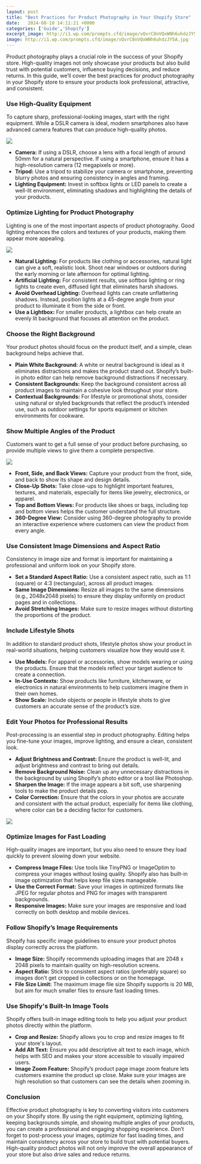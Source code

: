 ```yaml
---
layout: post
title: "Best Practices for Product Photography in Your Shopify Store"
date:   2024-08-10 14:11:21 +0000
categories: ['Guide','Shopify']
excerpt_image: http://i1.wp.com/prompts.cfd/image/vQvrC8nVQxWNh6uhdzJY5A.jpg
image: http://i1.wp.com/prompts.cfd/image/vQvrC8nVQxWNh6uhdzJY5A.jpg
---
```

Product photography plays a crucial role in the success of your Shopify store. High-quality images not only showcase your products but also build trust with potential customers, influence buying decisions, and reduce returns. In this guide, we’ll cover the best practices for product photography in your Shopify store to ensure your products look professional, attractive, and consistent.

### Use High-Quality Equipment

To capture sharp, professional-looking images, start with the right equipment. While a DSLR camera is ideal, modern smartphones also have advanced camera features that can produce high-quality photos.

![](https://i1.wp.com/prompts.cfd/image/xNoHdssgQK25gYU3a_7pUA.jpg)

- **Camera:** If using a DSLR, choose a lens with a focal length of around 50mm for a natural perspective. If using a smartphone, ensure it has a high-resolution camera (12 megapixels or more).
- **Tripod:** Use a tripod to stabilize your camera or smartphone, preventing blurry photos and ensuring consistency in angles and framing.
- **Lighting Equipment:** Invest in softbox lights or LED panels to create a well-lit environment, eliminating shadows and highlighting the details of your products.

### Optimize Lighting for Product Photography

Lighting is one of the most important aspects of product photography. Good lighting enhances the colors and textures of your products, making them appear more appealing.

![](https://i1.wp.com/prompts.cfd/image//w4aSQQpdS52kMYUNFAUJGQ.jpg)

- **Natural Lighting:** For products like clothing or accessories, natural light can give a soft, realistic look. Shoot near windows or outdoors during the early morning or late afternoon for optimal lighting.
- **Artificial Lighting:** For consistent results, use softbox lighting or ring lights to create even, diffused light that eliminates harsh shadows.
- **Avoid Overhead Lighting:** Overhead lights can create unflattering shadows. Instead, position lights at a 45-degree angle from your product to illuminate it from the side or front.
- **Use a Lightbox:** For smaller products, a lightbox can help create an evenly lit background that focuses all attention on the product.

### Choose the Right Background

Your product photos should focus on the product itself, and a simple, clean background helps achieve that. 

- **Plain White Background:** A white or neutral background is ideal as it eliminates distractions and makes the product stand out. Shopify’s built-in photo editor can help remove background distractions if necessary.
- **Consistent Backgrounds:** Keep the background consistent across all product images to maintain a cohesive look throughout your store.
- **Contextual Backgrounds:** For lifestyle or promotional shots, consider using natural or styled backgrounds that reflect the product’s intended use, such as outdoor settings for sports equipment or kitchen environments for cookware.

### Show Multiple Angles of the Product

Customers want to get a full sense of your product before purchasing, so provide multiple views to give them a complete perspective.

![](https://i1.wp.com/prompts.cfd/image/h3DNE5aZQYuuxcu2tEeldQ.jpg)

- **Front, Side, and Back Views:** Capture your product from the front, side, and back to show its shape and design details.
- **Close-Up Shots:** Take close-ups to highlight important features, textures, and materials, especially for items like jewelry, electronics, or apparel.
- **Top and Bottom Views:** For products like shoes or bags, including top and bottom views helps the customer understand the full structure.
- **360-Degree View:** Consider using 360-degree photography to provide an interactive experience where customers can view the product from every angle.

### Use Consistent Image Dimensions and Aspect Ratio

Consistency in image size and format is important for maintaining a professional and uniform look on your Shopify store.

- **Set a Standard Aspect Ratio:** Use a consistent aspect ratio, such as 1:1 (square) or 4:3 (rectangular), across all product images.
- **Same Image Dimensions:** Resize all images to the same dimensions (e.g., 2048x2048 pixels) to ensure they display uniformly on product pages and in collections.
- **Avoid Stretching Images:** Make sure to resize images without distorting the proportions of the product.

### Include Lifestyle Shots

In addition to standard product shots, lifestyle photos show your product in real-world situations, helping customers visualize how they would use it.

- **Use Models:** For apparel or accessories, show models wearing or using the products. Ensure that the models reflect your target audience to create a connection.
- **In-Use Contexts:** Show products like furniture, kitchenware, or electronics in natural environments to help customers imagine them in their own homes.
- **Show Scale:** Include objects or people in lifestyle shots to give customers an accurate sense of the product’s size.

### Edit Your Photos for Professional Results

Post-processing is an essential step in product photography. Editing helps you fine-tune your images, improve lighting, and ensure a clean, consistent look.

- **Adjust Brightness and Contrast:** Ensure the product is well-lit, and adjust brightness and contrast to bring out details.
- **Remove Background Noise:** Clean up any unnecessary distractions in the background by using Shopify’s photo editor or a tool like Photoshop.
- **Sharpen the Image:** If the image appears a bit soft, use sharpening tools to make the product details pop.
- **Color Correction:** Ensure that the colors in your photos are accurate and consistent with the actual product, especially for items like clothing, where color can be a deciding factor for customers.

![](http://i1.wp.com/prompts.cfd/image/hgsIFlfIRSacEvGRqsXKIw.jpg)

### Optimize Images for Fast Loading

High-quality images are important, but you also need to ensure they load quickly to prevent slowing down your website.

- **Compress Image Files:** Use tools like TinyPNG or ImageOptim to compress your images without losing quality. Shopify also has built-in image optimization that helps keep file sizes manageable.
- **Use the Correct Format:** Save your images in optimized formats like JPEG for regular photos and PNG for images with transparent backgrounds.
- **Responsive Images:** Make sure your images are responsive and load correctly on both desktop and mobile devices.

### Follow Shopify’s Image Requirements

Shopify has specific image guidelines to ensure your product photos display correctly across the platform.

- **Image Size:** Shopify recommends uploading images that are 2048 x 2048 pixels to maintain quality on high-resolution screens.
- **Aspect Ratio:** Stick to consistent aspect ratios (preferably square) so images don’t get cropped in collections or on the homepage.
- **File Size Limit:** The maximum image file size Shopify supports is 20 MB, but aim for much smaller files to ensure fast loading times.

### Use Shopify's Built-In Image Tools

Shopify offers built-in image editing tools to help you adjust your product photos directly within the platform.

- **Crop and Resize:** Shopify allows you to crop and resize images to fit your store's layout.
- **Add Alt Text:** Ensure you add descriptive alt text to each image, which helps with SEO and makes your store accessible to visually impaired users.
- **Image Zoom Feature:** Shopify’s product page image zoom feature lets customers examine the product up close. Make sure your images are high resolution so that customers can see the details when zooming in.

### Conclusion

Effective product photography is key to converting visitors into customers on your Shopify store. By using the right equipment, optimizing lighting, keeping backgrounds simple, and showing multiple angles of your products, you can create a professional and engaging shopping experience. Don’t forget to post-process your images, optimize for fast loading times, and maintain consistency across your store to build trust with potential buyers. High-quality product photos will not only improve the overall appearance of your store but also drive sales and reduce returns.

